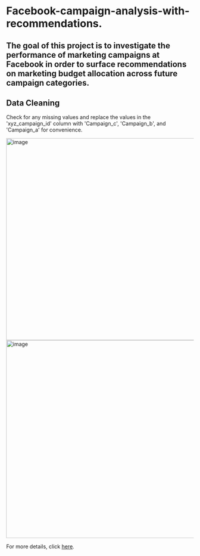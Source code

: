 # Facebook-campaign-analysis-with-recommendations.

## The goal of this project is to investigate the performance of marketing campaigns at Facebook in order to surface recommendations on marketing budget allocation across future campaign categories.

## Data Cleaning

Check for any missing values and replace the values in the 'xyz_campaign_id' column with 'Campaign_c', 'Campaign_b', and 'Campaign_a' for convenience.

<img width="543" alt="image" src="https://github.com/user-attachments/assets/0f6faf66-fb49-4599-845c-b9faa8b5a9af">

<img width="532" alt="image" src="https://github.com/user-attachments/assets/0746a51b-e569-4aa7-b669-aae59c86eb96">



For more details, click [here](https://github.com/WittsMei/Facebook-campaign-analysis-with-recommendations./blob/main/Facebook%20Campaign%20Data%20Cleaning.ipynb).

